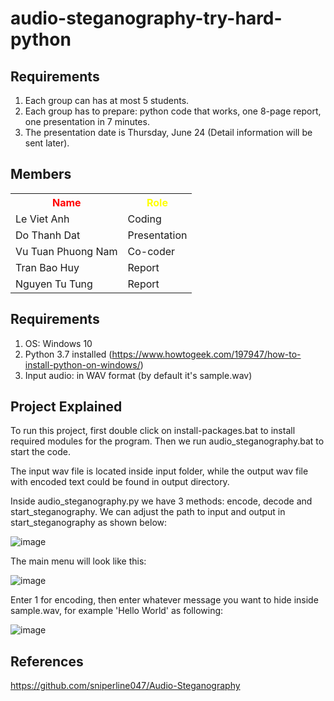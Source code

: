 # audio-steganography-try-hard-python
## Requirements
1. Each group can has at most 5 students.
2. Each group has to prepare: python code that works, one 8-page report, one presentation in 7 minutes.
3. The presentation date is Thursday, June 24 (Detail information will be sent later).
## Members
<table>
  <tr>
    <th style="color:red; font-weight:bold"> Name </th>
  	<th style="color:yellow; font-weight:bold"> Role </th>
  </tr>

  <tr>
  	<td> Le Viet Anh </td>
  	<td> Coding </td>
  </tr>
  
  <tr>
  	<td> Do Thanh Dat </td>
  	<td> Presentation </td>
  </tr>  

  <tr>
  	<td> Vu Tuan Phuong Nam </td>
  	<td> Co-coder </td>
  </tr>

  <tr>
  	<td> Tran Bao Huy </td>
  	<td> Report </td>
  </tr>
  
  <tr>
  	<td> Nguyen Tu Tung </td>
  	<td> Report </td>
  </tr>  
</table>

## Requirements
1. OS: Windows 10
2. Python 3.7 installed (https://www.howtogeek.com/197947/how-to-install-python-on-windows/)
3. Input audio: in WAV format (by default it's sample.wav)

## Project Explained
<p>To run this project, first double click on install-packages.bat to install required modules for the program. Then we run audio_steganography.bat to start the code.</p>
<p>The input wav file is located inside input folder, while the output wav file with encoded text could be found in output directory.</p>
<p>Inside audio_steganography.py we have 3 methods: encode, decode and start_steganography. We can adjust the path to input and output in start_steganography as shown below:</p>

![image](https://user-images.githubusercontent.com/47298653/123109070-20ae2080-d465-11eb-9a81-76c950a60098.png)

<p>The main menu will look like this:</p>

![image](https://user-images.githubusercontent.com/47298653/123109327-57843680-d465-11eb-9111-81d3ebe2b2f0.png)

<p>Enter 1 for encoding, then enter whatever message you want to hide inside sample.wav, for example 'Hello World' as following:</p>

![image](https://user-images.githubusercontent.com/47298653/123109637-99ad7800-d465-11eb-8c32-841101cf8732.png)










## References
https://github.com/sniperline047/Audio-Steganography 


